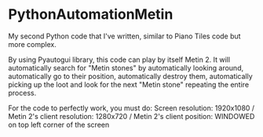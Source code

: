 # PythonAutomationMetin
My second Python code that I've written, similar to Piano Tiles code but more complex.

By using Pyautogui library, this code can play by itself Metin 2. It will automatically search for "Metin stones" by automatically looking around, automatically go to their position, automatically destroy them, automatically picking up the loot and look for the next "Metin stone" repeating the entire process.

For the code to perfectly work, you must do:
Screen resolution: 1920x1080 / Metin 2's client resolution: 1280x720 / Metin 2's client position: WINDOWED on top left corner of the screen
